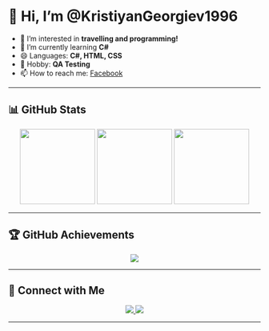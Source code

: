 # 👋 Hi, I’m @KristiyanGeorgiev1996

- 👀 I’m interested in **travelling and programming!**
- 🌱 I’m currently learning **C#**
- 😄 Languages: **C#, HTML, CSS**
- 🎯 Hobby: **QA Testing**
- 📫 How to reach me: [Facebook](https://www.facebook.com/kristiqn.georgiev.18/?locale=bg_BG)

---

## 📊 GitHub Stats

<p align="center">
  <img height="150" src="https://github-readme-stats.vercel.app/api?username=KristiyanGeorgiev1996&show_icons=true&hide_border=true&count_private=true&include_all_commits=true&theme=transparent" />
  <img height="150" src="https://github-readme-stats.vercel.app/api/top-langs/?username=KristiyanGeorgiev1996&layout=compact&hide_border=true&theme=transparent" />
  <img height="150" src="https://streak-stats.demolab.com?user=KristiyanGeorgiev1996&hide_border=true&theme=transparent" />
</p>

---

## 🏆 GitHub Achievements  

<p align="center">
  <img src="https://github-profile-trophy.vercel.app/?username=KristiyanGeorgiev1996&theme=flat&no-frame=true&margin-w=5" />
</p>

---

## 🔗 Connect with Me  

<p align="center">
  <a href="https://github.com/KristiyanGeorgiev1996">
    <img src="https://img.shields.io/github/followers/KristiyanGeorgiev1996?style=social" />
  </a>
  <a href="https://www.facebook.com/kristiqn.georgiev.18">
    <img src="https://img.shields.io/badge/Facebook-KristiyanGeorgiev1996-blue?logo=facebook" />
  </a>
</p>

---
